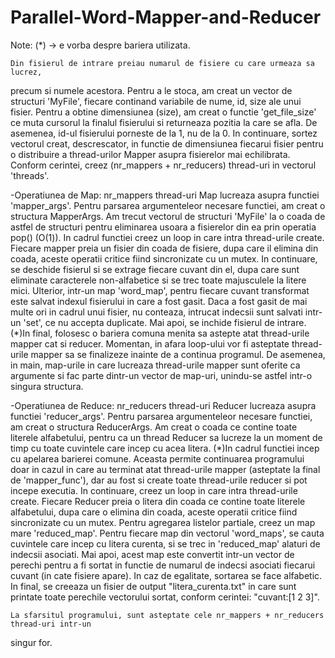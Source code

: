 # Parallel-Word-Mapper-and-Reducer

Note: (*) -> e vorba despre bariera utilizata.

    Din fisierul de intrare preiau numarul de fisiere cu care urmeaza sa lucrez,
precum si numele acestora. Pentru a le stoca, am creat un vector de structuri
'MyFile', fiecare continand variabile de nume, id, size ale unui fisier.
Pentru a obtine dimensiunea (size), am creat o functie 'get_file_size' ce muta
cursorul la finalul fisierului si returneaza pozitia la care se afla. De asemenea,
id-ul fisierului porneste de la 1, nu de la 0. In continuare, sortez vectorul creat,
descrescator, in functie de dimensiunea fiecarui fisier pentru o distribuire a 
thread-urilor Mapper asupra fisierelor mai echilibrata.
Conform cerintei, creez (nr_mappers + nr_reducers) thread-uri in vectorul 'threads'.

-Operatiunea de Map:
    nr_mappers thread-uri Map lucreaza asupra functiei 'mapper_args'. Pentru parsarea
argumenteleor necesare functiei, am creat o structura MapperArgs. Am trecut vectorul
de structuri 'MyFile' la o coada de astfel de structuri pentru eliminarea usoara a
fisierelor din ea prin operatia pop() (O(1)).
    In cadrul functiei creez un loop in care intra thread-urile create. Fiecare mapper
preia un fisier din coada de fisiere, dupa care il elimina din coada, aceste operatii
critice fiind sincronizate cu un mutex. In continuare, se deschide fisierul si se
extrage fiecare cuvant din el, dupa care sunt eliminate caracterele non-alfabetice si se
trec toate majusculele la litere mici. Ulterior, intr-un map 'word_map', pentru fiecare
cuvant transformat este salvat indexul fisierului in care a fost gasit. Daca a fost gasit
de mai multe ori in cadrul unui fisier, nu conteaza, intrucat indecsii sunt salvati
intr-un 'set', ce nu accepta duplicate. Mai apoi, se inchide fisierul de intrare.
    (*)In final, folosesc o bariera comuna menita sa astepte atat thread-urile mapper cat
si reducer. Momentan, in afara loop-ului vor fi asteptate thread-urile mapper sa se
finalizeze inainte de a continua programul.
    De asemenea, in main, map-urile in care lucreaza thread-urile mapper sunt oferite ca
argumente si fac parte dintr-un vector de map-uri, unindu-se astfel intr-o singura 
structura.

-Operatiunea de Reduce:
    nr_reducers thread-uri Reducer lucreaza asupra functiei 'reducer_args'. Pentru parsarea
argumenteleor necesare functiei, am creat o structura ReducerArgs. Am creat o coada ce
contine toate literele alfabetului, pentru ca un thread Reducer sa lucreze la un moment de
timp cu toate cuvintele care incep cu acea litera.
    (*)In cadrul functiei incep cu apelarea barierei comune. Aceasta permite continuarea
programului doar in cazul in care au terminat atat thread-urile mapper (asteptate la final
de 'mapper_func'), dar au fost si create toate thread-urile reducer si pot incepe executia.
    In continuare, creez un loop in care intra thread-urile create. Fiecare Reducer preia
o litera din coada ce contine toate literele alfabetului, dupa care o elimina din coada,
aceste operatii critice fiind sincronizate cu un mutex. Pentru agregarea listelor partiale,
creez un map mare 'reduced_map'. Pentru fiecare map din vectorul 'word_maps', se cauta 
cuvintele care incep cu litera curenta, si se trec in 'reduced_map' alaturi de indecsii
asociati.
    Mai apoi, acest map este convertit intr-un vector de perechi pentru a fi sortat in
functie de numarul de indecsi asociati fiecarui cuvant (in cate fisiere apare). In caz de
egalitate, sortarea se face alfabetic.
    In final, se creeaza un fisier de output "litera_curenta.txt" in care sunt printate toate
perechile vectorului sortat, conform cerintei: "cuvant:[1 2 3]".

    La sfarsitul programului, sunt asteptate cele nr_mappers + nr_reducers thread-uri intr-un
singur for.
